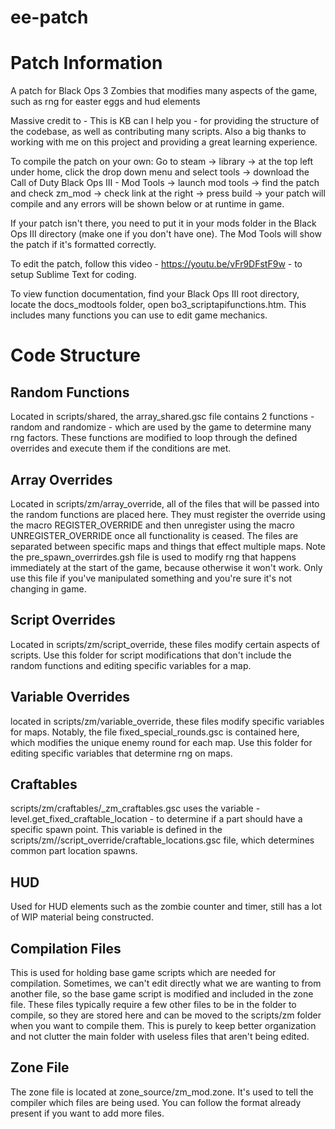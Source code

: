 # ee-patch
# Patch Information

A patch for Black Ops 3 Zombies that modifies many aspects of the game, such as rng for easter eggs and hud elements

Massive credit to - This is KB can I help you - for providing the structure of the codebase, as well as contributing many scripts. Also a big thanks to working with me on this project and providing a great learning experience.

To compile the patch on your own: Go to steam -> library -> at the top left under home, click the drop down menu and select tools -> download the Call of Duty Black Ops III - Mod Tools -> launch mod tools -> find the patch and check zm_mod -> check link at the right -> press build -> your patch will compile and any errors will be shown below or at runtime in game.

If your patch isn't there, you need to put it in your mods folder in the Black Ops III directory (make one if you don't have one). The Mod Tools will show the patch if it's formatted correctly.

To edit the patch, follow this video - https://youtu.be/vFr9DFstF9w - to setup Sublime Text for coding.

To view function documentation, find your Black Ops III root directory, locate the docs_modtools folder, open bo3_scriptapifunctions.htm. This includes many functions you can use to edit game mechanics.

# Code Structure

## Random Functions

Located in scripts/shared, the array_shared.gsc file contains 2 functions - random and randomize - which are used by the game to determine many rng factors. These functions are modified to loop through the defined overrides and execute them if the conditions are met.

## Array Overrides

Located in scripts/zm/array_override, all of the files that will be passed into the random functions are placed here. They must register the override using the macro REGISTER_OVERRIDE and then unregister using the macro UNREGISTER_OVERRIDE once all functionality is ceased. The files are separated between specific maps and things that effect multiple maps. Note the pre_spawn_overrirdes.gsh file is used to modify rng that happens immediately at the start of the game, because otherwise it won't work. Only use this file if you've manipulated something and you're sure it's not changing in game.

## Script Overrides

Located in scripts/zm/script_override, these files modify certain aspects of scripts. Use this folder for script modifications that don't include the random functions and editing specific variables for a map.

## Variable Overrides

located in scripts/zm/variable_override, these files modify specific variables for maps. Notably, the file fixed_special_rounds.gsc is contained here, which modifies the unique enemy round for each map. Use this folder for editing specific variables that determine rng on maps.

## Craftables

scripts/zm/craftables/_zm_craftables.gsc uses the variable - level.get_fixed_craftable_location - to determine if a part should have a specific spawn point. This variable is defined in the scripts/zm//script_override/craftable_locations.gsc file, which determines common part location spawns.

## HUD

Used for HUD elements such as the zombie counter and timer, still has a lot of WIP material being constructed.

## Compilation Files

This is used for holding base game scripts which are needed for compilation. Sometimes, we can't edit directly what we are wanting to from another file, so the base game script is modified and included in the zone file. These files typically require a few other files to be in the folder to compile, so they are stored here and can be moved to the scripts/zm folder when you want to compile them. This is purely to keep better organization and not clutter the main folder with useless files that aren't being edited.

## Zone File

The zone file is located at zone_source/zm_mod.zone. It's used to tell the compiler which files are being used. You can follow the format already present if you want to add more files.
